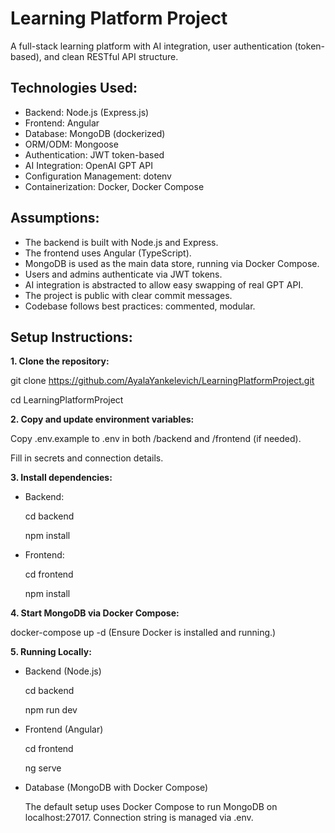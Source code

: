 # Learning Platform Project
A full-stack learning platform with AI integration, user authentication (token-based), and clean RESTful API structure.
## Technologies Used:
- Backend: Node.js (Express.js)
- Frontend: Angular
- Database: MongoDB (dockerized)
- ORM/ODM: Mongoose
- Authentication: JWT token-based
- AI Integration: OpenAI GPT API
- Configuration Management: dotenv
- Containerization: Docker, Docker Compose

## Assumptions:
- The backend is built with Node.js and Express.
- The frontend uses Angular (TypeScript).
- MongoDB is used as the main data store, running via Docker Compose.
- Users and admins authenticate via JWT tokens.
- AI integration is abstracted to allow easy swapping of real GPT API.
- The project is public with clear commit messages.
- Codebase follows best practices: commented, modular.

## Setup Instructions:
**1. Clone the repository:**

git clone https://github.com/AyalaYankelevich/LearningPlatformProject.git

cd LearningPlatformProject

**2. Copy and update environment variables:**

Copy .env.example to .env in both /backend and /frontend (if needed).

Fill in secrets and connection details.

**3. Install dependencies:**

- Backend:

  cd backend

  npm install

- Frontend:

  cd frontend

  npm install

**4. Start MongoDB via Docker Compose:**

docker-compose up -d     (Ensure Docker is installed and running.)

**5. Running Locally:**
- Backend (Node.js)

  cd backend

  npm run dev
- Frontend (Angular)

  cd frontend

  ng serve
- Database (MongoDB with Docker Compose)

  The default setup uses Docker Compose to run MongoDB on localhost:27017.
Connection string is managed via .env.
